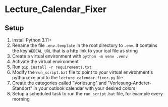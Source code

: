 # Lecture_Calendar_Fixer

## Setup

1. Install Python 3.11+
2. Rename the file `.env.template` in the root directory to `.env`. It contains the key `WEBCAL_URL` that is a http link to your ical file as string
3. Create a virtual environment with `python -m venv .venv`
4. Activate the virtual environment
5. Run `pip install -r requirements.txt`
6. Modify the `run_script.bat` file to point to your virtual environment's python.exe and to the `lecture_calendar_fixer.py` file
7. Create the categories called "Vorlesung" and "Vorlesung-Anderer-Standort" in your outlook calendar with your desired colors
8. Setup a scheduled task to run the `run_script.bat` file, for example every morning